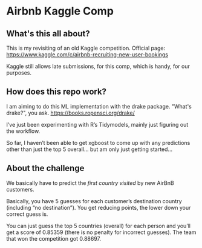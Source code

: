 # Airbnb Kaggle Comp

## What's this all about?
This is my revisiting of an old Kaggle competition. Official page: https://www.kaggle.com/c/airbnb-recruiting-new-user-bookings

Kaggle still allows late submissions, for this comp, which is handy, for our purposes.


## How does this repo work?

I am aiming to do this ML implementation with the drake package. "What's drake?", you ask.
https://books.ropensci.org/drake/

I’ve just been experimenting with R’s Tidymodels, mainly just figuring out the workflow. 

So far, I haven’t been able to get xgboost to come up with any predictions other than just the top 5 overall… but am only just getting started...


## About the challenge

We basically have to predict the *first country visited* by new AirBnB customers.

Basically, you have 5 guesses for each customer’s destination country (including “no destination”). You get reducing points, the lower down your correct guess is.

You can just guess the top 5 countries (overall) for each person and you’ll get a score of 0.85359 (there is no penalty for incorrect guesses). The team that won the competition got 0.88697.







